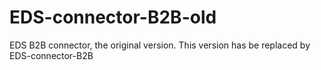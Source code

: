 # EDS-connector-B2B-old
EDS B2B connector, the original version.  This version has be replaced by EDS-connector-B2B
